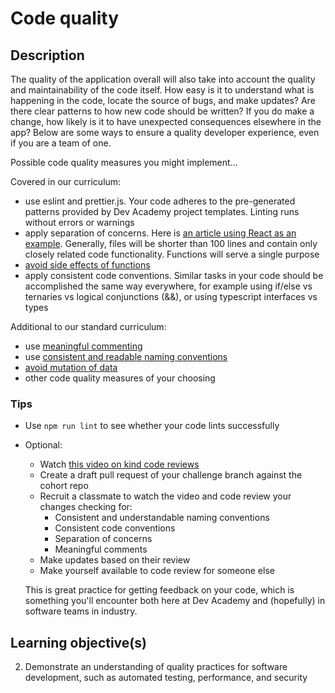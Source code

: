 # Code quality

## Description

The quality of the application overall will also take into account the quality and maintainability of the code itself. How easy is it to understand what is happening in the code, locate the source of bugs, and make updates? Are there clear patterns to how new code should be written? If you do make a change, how likely is it to have unexpected consequences elsewhere in the app? Below are some ways to ensure a quality developer experience, even if you are a team of one.

Possible code quality measures you might implement...

Covered in our curriculum:
* use eslint and prettier.js. Your code adheres to the pre-generated patterns provided by Dev Academy project templates. Linting runs without errors or warnings
* apply separation of concerns. Here is [an article using React as an example](https://engineering.teknasyon.com/separation-of-concerns-on-the-front-end-with-react-fd5d4afcc298). Generally, files will be shorter than 100 lines and contain only closely related code functionality. Functions will serve a single purpose
* [avoid side effects of functions](https://www.freecodecamp.org/news/pure-function-vs-impure-function/)
* apply consistent code conventions. Similar tasks in your code should be accomplished the same way everywhere, for example using if/else vs ternaries vs logical conjunctions (&&), or using typescript interfaces vs types

Additional to our standard curriculum:
* use [meaningful commenting](https://swimm.io/learn/code-collaboration/comments-in-code-best-practices-and-mistakes-to-avoid/)
* use [consistent and readable naming conventions](https://blog.taboola.com/beginners-guide-for-naming-things-in-your-code/)
* [avoid mutation of data](https://alistapart.com/article/why-mutation-can-be-scary/)
* other code quality measures of your choosing

### Tips
* Use `npm run lint` to see whether your code lints successfully
* Optional: 
  * Watch [this video on kind code reviews](https://youtu.be/aDDUmdzzpS8)
  * Create a draft pull request of your challenge branch against the cohort repo
  * Recruit a classmate to watch the video and code review your changes checking for:
    * Consistent and understandable naming conventions
    * Consistent code conventions
    * Separation of concerns
    * Meaningful comments
  * Make updates based on their review
  * Make yourself available to code review for someone else

  This is great practice for getting feedback on your code, which is something you'll encounter both here at Dev Academy and (hopefully) in software teams in industry.


## Learning objective(s)

2. Demonstrate an understanding of quality practices for software development, such as automated testing, performance, and security
